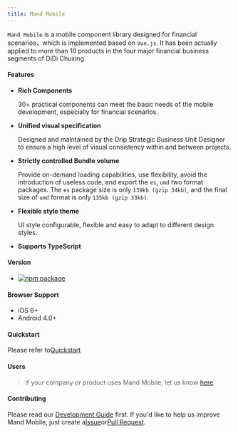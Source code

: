```yaml
---
title: Mand Mobile
---
```


`Mand Mobile` is a mobile component library designed for financial scenarios，which is implemented based on `Vue.js`. It has been actually applied to more than 10 products in the four major financial business segments of DiDi Chuxing.

#### Features

* <b>Rich Components</b>

    30+ practical components can meet the basic needs of the mobile development, especially for financial scenarios.

* <b>Unified visual specification</b> 

    Designed and maintained by the Drip Strategic Business Unit Designer to ensure a high level of visual consistency within and between projects.

* <b>Strictly controlled Bundle volume </b> 

    Provide on-demand loading capabilities, use flexibility, avoid the introduction of useless code, and export the `es`, `umd` two format packages. The `es` package size is only `139kb (gzip 34kb)`, and the final size of `umd` format is only `135kb (gzip 33kb)`.

* <b>Flexible style theme</b> 

    UI style configurable, flexible and easy to adapt to different design styles.

* <b>Supports TypeScript</b> 

#### Version
- [![npm package](http://img.shields.io/npm/v/mand-mobile.svg?style=flat-square)](http://npmjs.com/package/mand-mobile)

#### Browser Support

* iOS 6+
* Android 4.0+

#### Quickstart

Please refer to<a href="#/docs/started">Quickstart</a>

#### Users

> If your company or product uses Mand Mobile, let us know [here](https://github.com/didi/mand-mobile/issues/59).

#### Contributing

Please read our <a href="#/docs/development">Development Guide</a> first. If you'd like to help us improve Mand Mobile, just create a<a href="https://github.com/didi/mand-mobile/issues" targe="_blank">Issue</a>or<a href="https://github.com/didi/mand-mobile/pulls" targe="_blank">Pull Request</a>.



